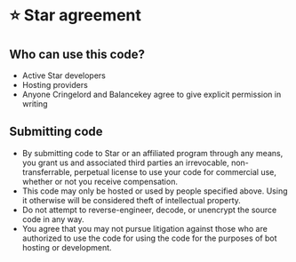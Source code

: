# :star: Star agreement

## Who can use this code?

- Active Star developers
- Hosting providers
- Anyone Cringelord and Balancekey agree to give explicit permission in writing

## Submitting code

- By submitting code to Star or an affiliated program through any means, you grant us and associated third parties an irrevocable, non-transferrable, perpetual license to use your code for commercial use, whether or not you receive compensation.
- This code may only be hosted or used by people specified above. Using it otherwise will be considered theft of intellectual property.
- Do not attempt to reverse-engineer, decode, or unencrypt the source code in any way.
- You agree that you may not pursue litigation against those who are authorized to use the code for using the code for the purposes of bot hosting or development.
